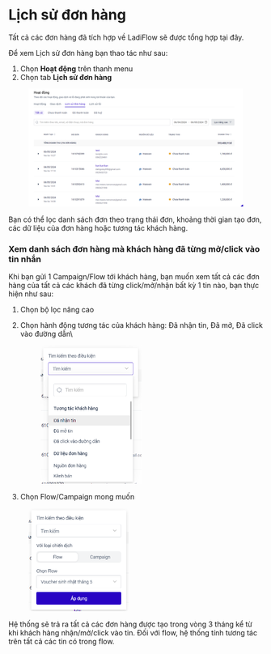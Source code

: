 # Lịch sử đơn hàng

Tất cả các đơn hàng đã tích hợp về LadiFlow sẽ được tổng hợp tại đây.&#x20;

Để xem Lịch sử đơn hàng bạn thao tác như sau:

1. Chọn **Hoạt động** trên thanh menu
2. Chọn tab **Lịch sử đơn hàng**

<figure><img src="../.gitbook/assets/image (166).png" alt=""><figcaption></figcaption></figure>

Bạn có thể lọc danh sách đơn theo trạng thái đơn, khoảng thời gian tạo đơn, các dữ liệu của đơn hàng hoặc tương tác khách hàng.

### Xem danh sách đơn hàng mà khách hàng đã từng mở/click vào tin nhắn

Khi bạn gửi 1 Campaign/Flow tới khách hàng, bạn muốn xem tất cả các đơn hàng của tất cả các khách đã từng click/mở/nhận bất kỳ 1 tin nào, bạn thực hiện như sau:

1. Chọn bộ lọc nâng cao
2.  Chọn hành động tương tác của khách hàng: Đã nhận tin, Đã mở, Đã click vào đường dẫn\


    <figure><img src="../.gitbook/assets/image (167).png" alt="" width="199"><figcaption></figcaption></figure>
3. Chọn Flow/Campaign mong muốn

<figure><img src="../.gitbook/assets/image (168).png" alt="" width="198"><figcaption></figcaption></figure>

Hệ thống sẽ trả ra tất cả các đơn hàng được tạo trong vòng 3 tháng kể từ khi khách hàng nhận/mở/click vào tin. Đối với flow, hệ thống tính tương tác trên tất cả các tin có trong flow.
